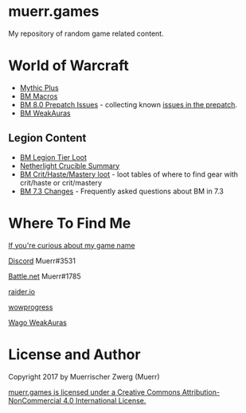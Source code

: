 # muerr.games

My repository of random game related content.

# World of Warcraft

* [Mythic Plus](mplus.md)
* [BM Macros](bm-macros.md)
* [BM 8.0 Prepatch Issues](bm-8.0-prepatch-issues.md) - collecting known [issues in the prepatch](https://github.com/Muerr/games/issues).
* [BM WeakAuras](bm-weakauras.md)

## Legion Content

* [BM Legion Tier Loot](bm-legion-tier-loot.md)
* [Netherlight Crucible Summary](nlc.md)
* [BM Crit/Haste/Mastery loot](crit-haste-mastery-loot.md) - loot tables of where to find gear with crit/haste or crit/mastery
* [BM 7.3 Changes](bm-7.3-changes.md) - Frequently asked questions about BM in 7.3

# Where To Find Me

[If you're curious about my game name](whats-in-a-name.md)

[Discord](http://discordapp.com/) Muerr#3531

[Battle.net](https://us.battle.net) Muerr#1785

[raider.io](https://raider.io/characters/us/hyjal/Muerr)

[wowprogress](https://www.wowprogress.com/user/Muerr)

[Wago WeakAuras](https://wago.io/p/Muerr)

# License and Author

Copyright 2017 by Muerrischer Zwerg (Muerr)

[muerr.games is licensed under a Creative Commons Attribution-NonCommercial 4.0 International License.](LICENSE)
